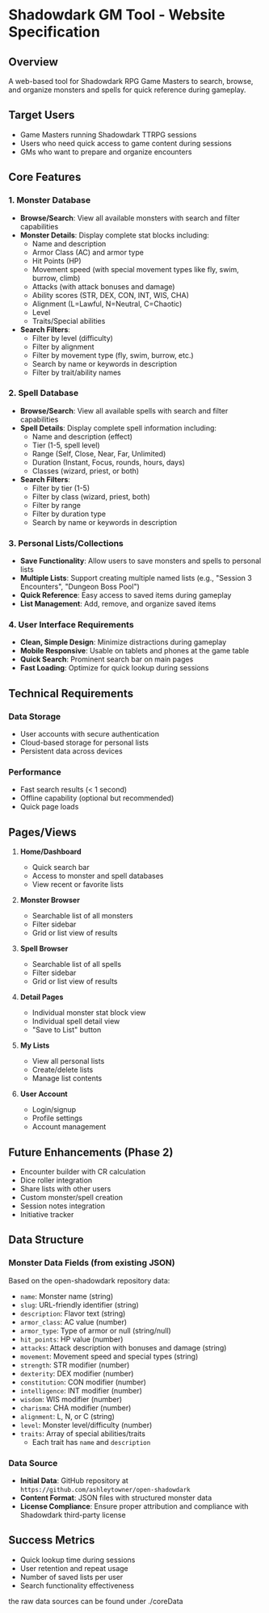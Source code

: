 # Shadowdark GM Tool - Website Specification

## Overview

A web-based tool for Shadowdark RPG Game Masters to search, browse, and organize monsters and spells for quick reference during gameplay.

## Target Users

- Game Masters running Shadowdark TTRPG sessions
- Users who need quick access to game content during sessions
- GMs who want to prepare and organize encounters

## Core Features

### 1. Monster Database

- **Browse/Search**: View all available monsters with search and filter capabilities
- **Monster Details**: Display complete stat blocks including:
  - Name and description
  - Armor Class (AC) and armor type
  - Hit Points (HP)
  - Movement speed (with special movement types like fly, swim, burrow, climb)
  - Attacks (with attack bonuses and damage)
  - Ability scores (STR, DEX, CON, INT, WIS, CHA)
  - Alignment (L=Lawful, N=Neutral, C=Chaotic)
  - Level
  - Traits/Special abilities
- **Search Filters**:
  - Filter by level (difficulty)
  - Filter by alignment
  - Filter by movement type (fly, swim, burrow, etc.)
  - Search by name or keywords in description
  - Filter by trait/ability names

### 2. Spell Database

- **Browse/Search**: View all available spells with search and filter capabilities
- **Spell Details**: Display complete spell information including:
  - Name and description (effect)
  - Tier (1-5, spell level)
  - Range (Self, Close, Near, Far, Unlimited)
  - Duration (Instant, Focus, rounds, hours, days)
  - Classes (wizard, priest, or both)
- **Search Filters**:
  - Filter by tier (1-5)
  - Filter by class (wizard, priest, both)
  - Filter by range
  - Filter by duration type
  - Search by name or keywords in description

### 3. Personal Lists/Collections

- **Save Functionality**: Allow users to save monsters and spells to personal lists
- **Multiple Lists**: Support creating multiple named lists (e.g., "Session 3 Encounters", "Dungeon Boss Pool")
- **Quick Reference**: Easy access to saved items during gameplay
- **List Management**: Add, remove, and organize saved items

### 4. User Interface Requirements

- **Clean, Simple Design**: Minimize distractions during gameplay
- **Mobile Responsive**: Usable on tablets and phones at the game table
- **Quick Search**: Prominent search bar on main pages
- **Fast Loading**: Optimize for quick lookup during sessions

## Technical Requirements

### Data Storage

- User accounts with secure authentication
- Cloud-based storage for personal lists
- Persistent data across devices

### Performance

- Fast search results (< 1 second)
- Offline capability (optional but recommended)
- Quick page loads

## Pages/Views

1. **Home/Dashboard**
   - Quick search bar
   - Access to monster and spell databases
   - View recent or favorite lists

2. **Monster Browser**
   - Searchable list of all monsters
   - Filter sidebar
   - Grid or list view of results

3. **Spell Browser**
   - Searchable list of all spells
   - Filter sidebar
   - Grid or list view of results

4. **Detail Pages**
   - Individual monster stat block view
   - Individual spell detail view
   - "Save to List" button

5. **My Lists**
   - View all personal lists
   - Create/delete lists
   - Manage list contents

6. **User Account**
   - Login/signup
   - Profile settings
   - Account management

## Future Enhancements (Phase 2)

- Encounter builder with CR calculation
- Dice roller integration
- Share lists with other users
- Custom monster/spell creation
- Session notes integration
- Initiative tracker

## Data Structure

### Monster Data Fields (from existing JSON)

Based on the open-shadowdark repository data:

- `name`: Monster name (string)
- `slug`: URL-friendly identifier (string)
- `description`: Flavor text (string)
- `armor_class`: AC value (number)
- `armor_type`: Type of armor or null (string/null)
- `hit_points`: HP value (number)
- `attacks`: Attack description with bonuses and damage (string)
- `movement`: Movement speed and special types (string)
- `strength`: STR modifier (number)
- `dexterity`: DEX modifier (number)
- `constitution`: CON modifier (number)
- `intelligence`: INT modifier (number)
- `wisdom`: WIS modifier (number)
- `charisma`: CHA modifier (number)
- `alignment`: L, N, or C (string)
- `level`: Monster level/difficulty (number)
- `traits`: Array of special abilities/traits
  - Each trait has `name` and `description`

### Data Source

- **Initial Data**: GitHub repository at `https://github.com/ashleytowner/open-shadowdark`
- **Content Format**: JSON files with structured monster data
- **License Compliance**: Ensure proper attribution and compliance with Shadowdark third-party license

## Success Metrics

- Quick lookup time during sessions
- User retention and repeat usage
- Number of saved lists per user
- Search functionality effectiveness

the raw data sources can be found under ./coreData
